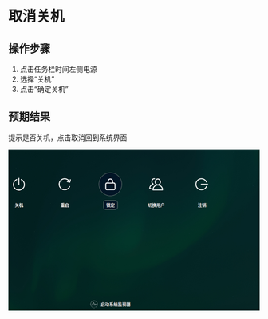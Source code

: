 # 取消关机

## 操作步骤

1. 点击任务栏时间左侧电源
2. 选择“关机”
3. 点击“确定关机”

## 预期结果

提示是否关机，点击取消回到系统界面

![取消关机](../img/取消关机.png)
